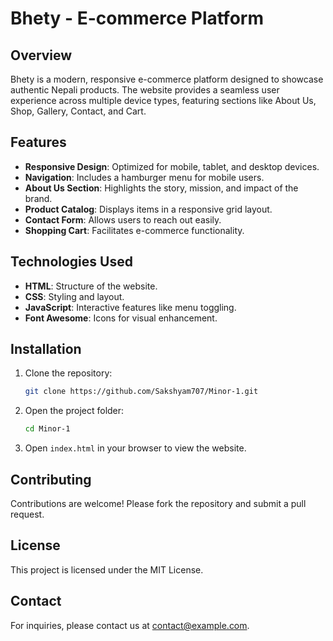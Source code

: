 # Bhety - E-commerce Platform

## Overview
Bhety is a modern, responsive e-commerce platform designed to showcase authentic Nepali products. The website provides a seamless user experience across multiple device types, featuring sections like About Us, Shop, Gallery, Contact, and Cart.

## Features
- **Responsive Design**: Optimized for mobile, tablet, and desktop devices.
- **Navigation**: Includes a hamburger menu for mobile users.
- **About Us Section**: Highlights the story, mission, and impact of the brand.
- **Product Catalog**: Displays items in a responsive grid layout.
- **Contact Form**: Allows users to reach out easily.
- **Shopping Cart**: Facilitates e-commerce functionality.

## Technologies Used
- **HTML**: Structure of the website.
- **CSS**: Styling and layout.
- **JavaScript**: Interactive features like menu toggling.
- **Font Awesome**: Icons for visual enhancement.

## Installation
1. Clone the repository:
   ```bash
   git clone https://github.com/Sakshyam707/Minor-1.git
   ```
2. Open the project folder:
   ```bash
   cd Minor-1
   ```
3. Open `index.html` in your browser to view the website.

## Contributing
Contributions are welcome! Please fork the repository and submit a pull request.

## License
This project is licensed under the MIT License.

## Contact
For inquiries, please contact us at [contact@example.com](mailto:contact@example.com).
